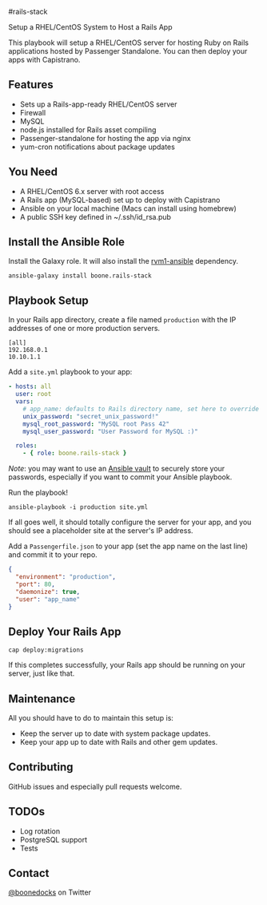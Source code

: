 #rails-stack

Setup a RHEL/CentOS System to Host a Rails App

This playbook will setup a RHEL/CentOS server for hosting Ruby on Rails
applications hosted by Passenger Standalone. You can then deploy your apps with
Capistrano.

## Features

* Sets up a Rails-app-ready RHEL/CentOS server
* Firewall
* MySQL
* node.js installed for Rails asset compiling
* Passenger-standalone for hosting the app via nginx
* yum-cron notifications about package updates

## You Need

* A RHEL/CentOS 6.x server with root access
* A Rails app (MySQL-based) set up to deploy with Capistrano
* Ansible on your local machine (Macs can install using homebrew)
* A public SSH key defined in ~/.ssh/id_rsa.pub

## Install the Ansible Role

Install the Galaxy role. It will also install the
[rvm1-ansible](https://github.com/rvm/rvm1-ansible) dependency.

```
ansible-galaxy install boone.rails-stack
```

## Playbook Setup

In your Rails app directory, create a file named `production` with the IP
addresses of one or more production servers.

```
[all]
192.168.0.1
10.10.1.1
```

Add a `site.yml` playbook to your app:

```yaml
- hosts: all
  user: root
  vars:
    # app_name: defaults to Rails directory name, set here to override
    unix_password: "secret_unix_password!"
    mysql_root_password: "MySQL root Pass 42"
    mysql_user_password: "User Password for MySQL :)"

  roles:
    - { role: boone.rails-stack }
```

*Note*: you may want to use an
[Ansible vault](http://docs.ansible.com/ansible/playbooks_vault.html)
to securely store your passwords, especially if you want to commit your
Ansible playbook.

Run the playbook!

```
ansible-playbook -i production site.yml
```

If all goes well, it should totally configure the server for your app, and you
should see a placeholder site at the server's IP address.

Add a `Passengerfile.json` to your app (set the app name on the last line) and
commit it to your repo.

```json
{
  "environment": "production",
  "port": 80,
  "daemonize": true,
  "user": "app_name"
}
```

## Deploy Your Rails App

```
cap deploy:migrations
```

If this completes successfully, your Rails app should be running on your server,
just like that.

## Maintenance

All you should have to do to maintain this setup is:

* Keep the server up to date with system package updates.
* Keep your app up to date with Rails and other gem updates.

## Contributing

GitHub issues and especially pull requests welcome.

## TODOs

* Log rotation
* PostgreSQL support
* Tests

## Contact

[@boonedocks](https://twitter.com/boonedocks) on Twitter
